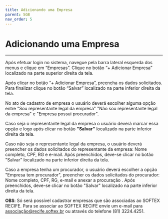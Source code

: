 ```yaml
---
title: Adicionando uma Empresa
parent: SGB
nav_order: 5
---
```


# Adicionando uma Empresa
---

Após efetuar login no sistema, navegue pela barra lateral esquerda dos menus e clique em “Empresas”. Clique no botão “+ Adicionar Empresa” localizado na parte superior direita da tela.

Após clicar no botão “+ Adicionar Empresa”, preencha os dados solicitados. Para finalizar clique no botão “Salvar” localizado na parte inferior direita da tela.

No ato de cadastro de empresa o usuário deverá escolher alguma opção entre "Sou representante legal da empresa" "Não sou representante legal da empresa" e "Empresa possui procurador".

Caso seja o representante legal da empresa o usuário deverá marcar essa opção e logo após clicar no botão **"Salvar"** localizado na parte inferior direita da tela.

Caso não seja o representante legal da empresa, o usuário deverá preencher os dados solicitados do representante da empresa: Nome completo, CPF, RG e e-mail. Após preenchidos, deve-se clicar no botão "Salvar" localizado na parte inferior direita da tela.

Caso a empresa tenha um procurador, o usuário deverá escolher a opção "Empresa tem procurador", preencher os dados solicitados do procurador: Nome completo, CPF, RG, e-mail e anexar a procuração . Após preenchidos, deve-se clicar no botão "Salvar" localizado na parte inferior direita da tela.

**OBS**: Só será possível cadastrar empresas que são associadas ao SOFTEX RECIFE. Para se associar ao SOFTEX RECIFE envie um e-mail para associação@recife.softex.br ou através do telefone (81) 3224.4251.

